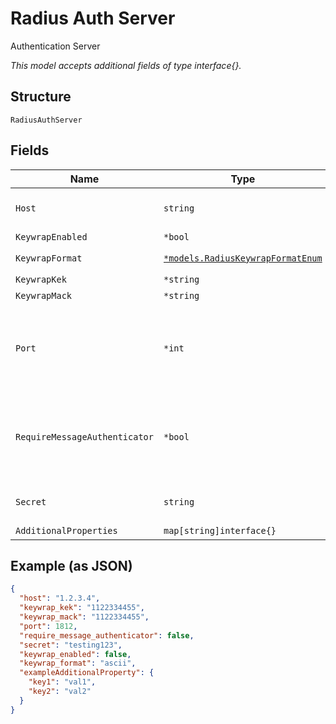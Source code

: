 
# Radius Auth Server

Authentication Server

*This model accepts additional fields of type interface{}.*

## Structure

`RadiusAuthServer`

## Fields

| Name | Type | Tags | Description |
|  --- | --- | --- | --- |
| `Host` | `string` | Required | IP/ hostname of RADIUS server |
| `KeywrapEnabled` | `*bool` | Optional | - |
| `KeywrapFormat` | [`*models.RadiusKeywrapFormatEnum`](../../doc/models/radius-keywrap-format-enum.md) | Optional | enum: `ascii`, `hex` |
| `KeywrapKek` | `*string` | Optional | - |
| `KeywrapMack` | `*string` | Optional | - |
| `Port` | `*int` | Optional | Auth port of RADIUS server<br>**Default**: `1812`<br>**Constraints**: `>= 1`, `<= 65535` |
| `RequireMessageAuthenticator` | `*bool` | Optional | Whether to require Message-Authenticator in requests<br>**Default**: `false` |
| `Secret` | `string` | Required | Secret of RADIUS server |
| `AdditionalProperties` | `map[string]interface{}` | Optional | - |

## Example (as JSON)

```json
{
  "host": "1.2.3.4",
  "keywrap_kek": "1122334455",
  "keywrap_mack": "1122334455",
  "port": 1812,
  "require_message_authenticator": false,
  "secret": "testing123",
  "keywrap_enabled": false,
  "keywrap_format": "ascii",
  "exampleAdditionalProperty": {
    "key1": "val1",
    "key2": "val2"
  }
}
```

